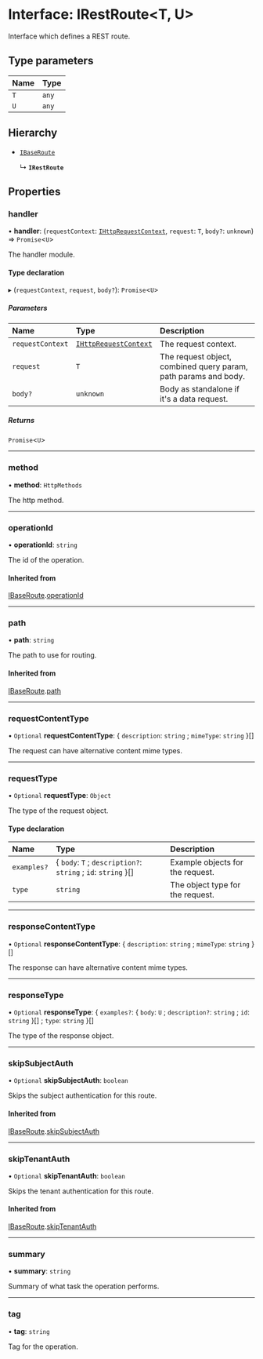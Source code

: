 # Interface: IRestRoute\<T, U\>

Interface which defines a REST route.

## Type parameters

| Name | Type |
| :------ | :------ |
| `T` | `any` |
| `U` | `any` |

## Hierarchy

- [`IBaseRoute`](IBaseRoute.md)

  ↳ **`IRestRoute`**

## Properties

### handler

• **handler**: (`requestContext`: [`IHttpRequestContext`](IHttpRequestContext.md), `request`: `T`, `body?`: `unknown`) => `Promise`\<`U`\>

The handler module.

#### Type declaration

▸ (`requestContext`, `request`, `body?`): `Promise`\<`U`\>

##### Parameters

| Name | Type | Description |
| :------ | :------ | :------ |
| `requestContext` | [`IHttpRequestContext`](IHttpRequestContext.md) | The request context. |
| `request` | `T` | The request object, combined query param, path params and body. |
| `body?` | `unknown` | Body as standalone if it's a data request. |

##### Returns

`Promise`\<`U`\>

___

### method

• **method**: `HttpMethods`

The http method.

___

### operationId

• **operationId**: `string`

The id of the operation.

#### Inherited from

[IBaseRoute](IBaseRoute.md).[operationId](IBaseRoute.md#operationid)

___

### path

• **path**: `string`

The path to use for routing.

#### Inherited from

[IBaseRoute](IBaseRoute.md).[path](IBaseRoute.md#path)

___

### requestContentType

• `Optional` **requestContentType**: \{ `description`: `string` ; `mimeType`: `string`  }[]

The request can have alternative content mime types.

___

### requestType

• `Optional` **requestType**: `Object`

The type of the request object.

#### Type declaration

| Name | Type | Description |
| :------ | :------ | :------ |
| `examples?` | \{ `body`: `T` ; `description?`: `string` ; `id`: `string`  }[] | Example objects for the request. |
| `type` | `string` | The object type for the request. |

___

### responseContentType

• `Optional` **responseContentType**: \{ `description`: `string` ; `mimeType`: `string`  }[]

The response can have alternative content mime types.

___

### responseType

• `Optional` **responseType**: \{ `examples?`: \{ `body`: `U` ; `description?`: `string` ; `id`: `string`  }[] ; `type`: `string`  }[]

The type of the response object.

___

### skipSubjectAuth

• `Optional` **skipSubjectAuth**: `boolean`

Skips the subject authentication for this route.

#### Inherited from

[IBaseRoute](IBaseRoute.md).[skipSubjectAuth](IBaseRoute.md#skipsubjectauth)

___

### skipTenantAuth

• `Optional` **skipTenantAuth**: `boolean`

Skips the tenant authentication for this route.

#### Inherited from

[IBaseRoute](IBaseRoute.md).[skipTenantAuth](IBaseRoute.md#skiptenantauth)

___

### summary

• **summary**: `string`

Summary of what task the operation performs.

___

### tag

• **tag**: `string`

Tag for the operation.
